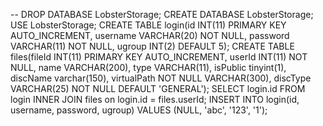 -- DROP DATABASE LobsterStorage;
CREATE DATABASE LobsterStorage;
USE LobsterStorage;
CREATE TABLE login(id INT(11) PRIMARY KEY AUTO_INCREMENT, username VARCHAR(20) NOT NULL, password VARCHAR(11) NOT NULL, ugroup INT(2) DEFAULT 5);
CREATE TABLE files(fileId INT(11) PRIMARY KEY AUTO_INCREMENT, userId INT(11) NOT NULL, name VARCHAR(200), type VARCHAR(11), isPublic tinyint(1), discName varchar(150), virtualPath NOT NULL VARCHAR(300), discType VARCHAR(25) NOT NULL DEFAULT 'GENERAL');
SELECT login.id
FROM login
INNER JOIN files on login.id = files.userId;
INSERT INTO login(id, username, password, ugroup) VALUES (NULL, 'abc', '123', '1');
